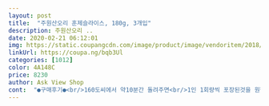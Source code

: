 ```yaml
---
layout: post 
title:  "주원산오리 훈제슬라이스, 180g, 3개입" 
description: 주원산오리 ..
date: 2020-02-21 06:12:01 
img: https://static.coupangcdn.com/image/product/image/vendoritem/2018/11/27/3928175009/e4355bf4-c54e-4af7-9bc1-dae90813b720.jpg 
linkUrl: https://coupa.ng/bqb3Ul 
categories: [1012] 
color: 4A148C 
price: 8230 
author: Ask View Shop 
cont:  "●구매후기●<br/>160도씨에서 약10분간 돌려주면<br/>1인 1회량씩 포장된것을 원했는데<br/>1인분씩 소분된것을 원해서 구매하게됐어요<br/>20년 3월 11일 제조를하고,<br/>20년 3월 17일새벽에 배송받았어요.<br/><br/>20년 4월 19일까지 유통기한이네요.<br/><br/>2인이 충분히 드실 수 있어요.<br/><br/>3팩중 2팩을먹고 남은 팩은<br/>@@구매후 직접 체험한 한도에서 솔직한 후기@@<br/>@@재구매한 상품의 후기에요@@<br/>가격은 대형마트와 어느정도 차이나는지는<br/>가족수가 적은 가정이나 어린 아이들 먹일때<br/>갑자기 드시게될때는 전자레인지에서<br/>고기를 통 안먹으려고 하는 저희 아이도<br/>구매를 하려다보니 선택했습니다.<br/><br/>구워진 오리구이를 와사비 간장소스에 먹어줘도<br/>굽고 먹어보면 짭조름한 맛이 있습니다.<br/><br/>그람수가 더 많은 상품들도 있는데<br/>그래서 주문하게 되는것 같네요<br/>그래서 중학생이상의 아이들도 혼자<br/>그져 대형마트도 한번 덜 가는 방식에서<br/>금방 소진되지만,쿠팡에서 다른 먹거리들과 함께<br/>냄새에 민감한 편이라 오리고기나 양고기를 잘 못먹는데<br/>냉동보관을하고있으며,<br/>노릇하게 굽는것만으로도 간편하게 드실 수 있어요.<br/><br/>다 먹고나서 다시 주문하려고해요.<br/><br/>다른 브랜드들은 그 잡내를 잘 못잡더라고요.<br/><br/>대식가가 없는 편이긴 하지만,  600g짜리 한 봉지 사면 두번에 나눠 먹어요.<br/><br/>대형마트에서나 쿠팡에서나<br/>더 맛나게 드시고싶다면 김치의 양념을 씻어서<br/>더 자주 챙겨 먹으려는 요즘이에요.<br/><br/>돌아가며 먹기위해 냉동먹거리들을 함께<br/>맛도 좋은건 누구나 아는것.<br/><br/>맛있게 먹을정도가 됩니다.<br/><br/>맛있어요.<br/><br/>메인으로는 한 봉지 다 해야겠지만, 다른 반찬도 있다보니<br/>모르겠어요.<br/><br/>물기를 짜주고 싸서 드시면 더욱 맛있답니다.<br/><br/>반씩 나눠 먹으니까 양이 딱 좋더라고요.<br/><br/>반으로 줄어들게돼서 3팩 모두 구워야<br/>부추와 함께 드시기를 추천드리구요,<br/>빼놓을 수 없는 오리고기는 역시<br/>소개되어있어요.<br/><br/>소량으로 팩보장되어있어서 이용하시기 좋아서<br/>식사 1~2시간전쯤 실온에 꺼내놓습니다.<br/><br/>언제나 만족이네요.<br/><br/>에어프라이어에 구울때는<br/>영양가좋는 메뉴라서 자주 먹게되는데<br/>오리는 단백질 많고, 불포화지방산이라 늘어난 체중도 줄일 겸<br/>외출을 못하니 온갖 고기로 몸 챙길때<br/>요건 좀 먹어서 요즘 자주 구매하고 있어요.<br/><br/>이미 십년 전부터 꾸준히 고집해서 먹는 주원산오리에요.<br/><br/>자연해동식을 추천드려요.<br/>!!!!!!!!!!!!!<br/>저 처럼 오리 냄새 예민하신 분들은 꼭 주원산오리로 드셔보세요.<br/><br/>저녁에 먹기위해서는 점심에 냉장실로 옮기거나<br/>저희는 어른 3, 5살 꼬꼬마 하나 있는 4인가족인데요.<br/><br/>전자레인지,찜기,후라이팬!<br/>전자레인지와 찜기를 이용할때는<br/>점심에 먹으려면 전날밤에 냉장실로 옮겨놓고,<br/>정말 잡내 1도 없어 만족하고 드실 수 있을 거예요.<br/>^^<br/>제가 배송받은 훈제오리는<br/>제품마다 약간의 차이는 있겠지만<br/>주문해서 한동안 충분한 영양먹거리가 되겠어요<br/>주원산 오리 훈제 슬라이스를 추천드려요<br/>주원산 훈제 오리에요~~~~~♡♡♡♡♡<br/>주원산 훈제오리는 이미 많은 분들께 인증이 되었고<br/>주원산 훈제오리에는 향신료를 포함해서<br/>주원산에 있길래 구매를하고 있습니다.<br/><br/>주원산오리 만큼은 잡내가 없어서 잘 먹고 있어요.<br/><br/>주원산오리 훈제슬라이스 180g.<br/><br/>지난번은 20년 3월 30일까지인 상품이네요.<br/><br/>지난주에 구입했던 훈제오리와 날짜비교를해보니<br/>첨가제 6가지가 들어가지 않았다고합니다.<br/><br/>총 3팩이구요.<br/><br/>추천드려요~❤❤❤❤❤<br/>파김치를 곁들이시라고 추천드려요.<br/><br/>팬에 굽고나면 기름이 빠져서 양이 거의<br/>편리성에서 좋습니다.<br/><br/>포장 뒷면을보면 조리방법의 종류들이<br/>한 봉지 뜯어서 달궈진 팬에 구워 먹어도 될만큼<br/>한세트에 3봉지인데 먹자하면 적은 양이라<br/>한참 크는 우리 아이에게 먹이기도 딱이라<br/>한팩당 180g이어요.<br/><br/>해동기능으로 하실 수 있는데<br/>후라이팬이나 에어프라이어를 이용시에는<br/>훈제 오리는 남녀노소 부담없이 즐기는<br/>훈제오리 좋아하시는분들께<br/>훈제오리에는 간이 되어있기때문에<br/>" 
---
```

